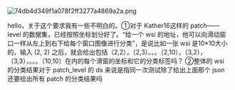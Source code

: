 ![74db4d349f1a078f2ff3277a4869a2a.png](https://cdn.jsdelivr.net/gh/Pokemongle/img_bed_0@main/img/202412232044091.png)

hello，关于这个要求我有一些不明白的。①对于 Kather16这样的 patch——level 的数据集，已经按照坐标划分好了。“给一个 wsi 的地址，他可以向滑动窗口一样从左上到右下给每个窗口图像进行分类”，是说比如一张 wsi 是10*10大小的，输入 (2, 2) 之后，就会给出包括（2,2），（2,3）。。。（2,10），（3,2），（3,3），。。。（10,10）在内的每个滑窗的坐标和它的分类标签吗？
②整体的 wsi 的分类结果对于 patch_level 的 ds 来说是指同一次测试除了给出上面那个 json 还要给出所有 patch 的分类结果吗